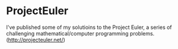 ProjectEuler
============

I've published some of my solutioins to the Project Euler, a series of challenging mathematical/computer programming problems.
(http://projecteuler.net/)
